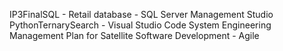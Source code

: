 IP3FinalSQL - Retail database - SQL Server Management Studio
PythonTernarySearch - Visual Studio Code
System Engineering Management Plan for Satellite Software Development - Agile 
